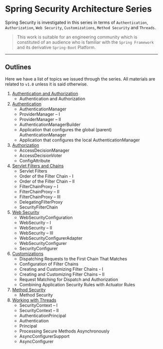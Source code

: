 # Spring Security Architecture Series

Spring Security is investigated in this series in terms of `Authentication`, `Authorization`, `Web Security`, 
`Customizations`, `Method Security` and `Threads`.

> This work is suitable for an engineering community which is constituted of an audience who is familiar with 
> the `Spring Framework` and its derivative `Spring-Boot` Platform.

--- 

## Outlines

Here we have a list of topics we issued through the series. All materials are related to `v1.0` unless it is 
said otherwise. 

1. [Authentication and Authorization](./v1.0/01-authentication-and-authorization.pdf) 
    * Authentication and Authorization 
2. [Authentication](./v1.0/02-authentication.pdf)
	* AuthenticationManager
	* ProviderManager – I
	* ProviderManager – II
	* AuthenticationManagerBuilder
	* Application that configures the global (parent) AuthenticationManager
	* Application that configures the local AuthenticationManager
3. [Authorization](./v1.0/03-authorization.pdf)
    * AccessDecisionManager
    * AccessDecisionVoter
    * ConfigAttribute
4. [Servlet Filters and Chains](./v1.0/04-servlet-filters-and-chains-outline.pdf)
    * Servlet Filters
    * Order of the Filter Chain - I 
    * Order of the Filter Chain – II
    * FilterChainProxy – I
    * FilterChainProxy – II
    * FilterChainProxy – III
    * DelegatingFilterProxy
    * SecurityFilterChain
5. [Web Security](./v1.0/05-web-security.pdf)
    * WebSecurityConfiguration
    * WebSecurity – I
    * WebSecurity – II
    * WebSecurity – III
    * WebSecurityConfigurerAdapter
    * WebSecurityConfigurer
    * SecurityConfigurer
6. [Customizations](./v1.0/06-customizations.pdf)
    * Dispatching Requests to the First Chain That Matches
    * Configuration of Filter Chains
    * Creating and Customizing Filter Chains - I
    * Creating and Customizing Filter Chains – II
    * Request Matching for Dispatch and Authorization
    * Combining Application Security Rules with Actuator Rules 
7. [Method Security](./v1.0/07-method-security.pdf)
    * Method Security
8. [Working with Threads](./v1.0/08-working-with-threads.pdf)
    * SecurityContext – I
   * SecurityContext – II
   * AuthenticationPrincipal
   * Authentication
   * Principal
   * Processing Secure Methods Asynchronously
   * AsyncConfigurerSupport
   * AsyncConfigurer
